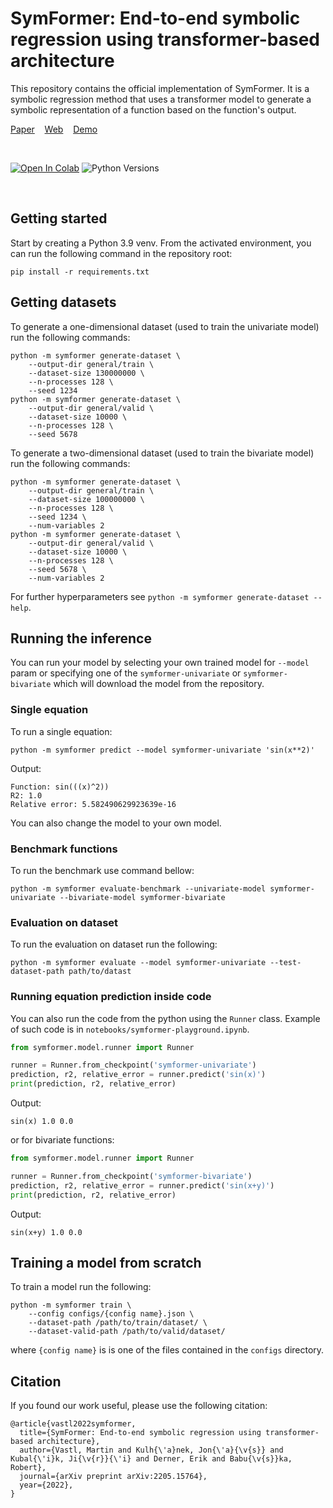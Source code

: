 # SymFormer: End-to-end symbolic regression using transformer-based architecture

This repository contains the official implementation of SymFormer. It is a symbolic regression method that uses a
transformer model to generate a symbolic representation of a function based on the function's output.

[Paper](https://arxiv.org/pdf/2205.15764)&nbsp;&nbsp;&nbsp;
[Web](https://vastlik.github.io/symformer/)&nbsp;&nbsp;&nbsp;
[Demo](https://colab.research.google.com/github/vastlik/symformer/blob/main/notebooks/symformer-playground.ipynb)

<br>

[![Open In Colab](https://colab.research.google.com/assets/colab-badge.svg?style=for-the-badge)](https://colab.research.google.com/github/vastlik/symformer/blob/main/notebooks/symformer-playground.ipynb)
![Python Versions](https://img.shields.io/badge/Python-3.7%20%7C%203.8%20%7C%203.9-blue)

<br>

## Getting started

Start by creating a Python 3.9 venv. From the activated environment, you can run the following command in the repository
root:

```
pip install -r requirements.txt
```

## Getting datasets

To generate a one-dimensional dataset (used to train the univariate model) run the following commands:

```
python -m symformer generate-dataset \
    --output-dir general/train \
    --dataset-size 130000000 \
    --n-processes 128 \
    --seed 1234
python -m symformer generate-dataset \
    --output-dir general/valid \
    --dataset-size 10000 \
    --n-processes 128 \
    --seed 5678
```

To generate a two-dimensional dataset (used to train the bivariate model) run the following commands:

```
python -m symformer generate-dataset \
    --output-dir general/train \
    --dataset-size 100000000 \
    --n-processes 128 \
    --seed 1234 \
    --num-variables 2
python -m symformer generate-dataset \
    --output-dir general/valid \
    --dataset-size 10000 \
    --n-processes 128 \
    --seed 5678 \
    --num-variables 2
```

For further hyperparameters see `python -m symformer generate-dataset --help`.

## Running the inference

You can run your model by selecting your own trained model for `--model` param or specifying one of the
`symformer-univariate` or `symformer-bivariate` which will download the model from the repository.

### Single equation

To run a single equation:

```
python -m symformer predict --model symformer-univariate 'sin(x**2)'
```

Output:

```
Function: sin(((x)^2))
R2: 1.0
Relative error: 5.582490629923639e-16
```

You can also change the model to your own model.

### Benchmark functions

To run the benchmark use command bellow:

```
python -m symformer evaluate-benchmark --univariate-model symformer-univariate --bivariate-model symformer-bivariate
```

### Evaluation on dataset

To run the evaluation on dataset run the following:

```
python -m symformer evaluate --model symformer-univariate --test-dataset-path path/to/datast
```

### Running equation prediction inside code

You can also run the code from the python using the `Runner` class. Example of such code is in
`notebooks/symformer-playground.ipynb`.

```python
from symformer.model.runner import Runner

runner = Runner.from_checkpoint('symformer-univariate')
prediction, r2, relative_error = runner.predict('sin(x)')
print(prediction, r2, relative_error)
```

Output:

```
sin(x) 1.0 0.0
```

or for bivariate functions:

```python
from symformer.model.runner import Runner

runner = Runner.from_checkpoint('symformer-bivariate')
prediction, r2, relative_error = runner.predict('sin(x+y)')
print(prediction, r2, relative_error)
```

Output:

```
sin(x+y) 1.0 0.0
```

## Training a model from scratch

To train a model run the following:

```
python -m symformer train \
    --config configs/{config name}.json \
    --dataset-path /path/to/train/dataset/ \
    --dataset-valid-path /path/to/valid/dataset/
```

where `{config name}` is is one of the files contained in the `configs` directory.

## Citation

If you found our work useful, please use the following citation:

```
@article{vastl2022symformer,
  title={SymFormer: End-to-end symbolic regression using transformer-based architecture},
  author={Vastl, Martin and Kulh{\'a}nek, Jon{\'a}{\v{s}} and Kubal{\'i}k, Ji{\v{r}}{\'i} and Derner, Erik and Babu{\v{s}}ka, Robert},
  journal={arXiv preprint arXiv:2205.15764},
  year={2022},
}
```
